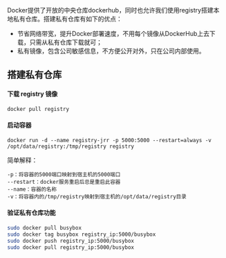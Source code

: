 Docker提供了开放的中央仓库dockerhub，同时也允许我们使用registry搭建本地私有仓库。搭建私有仓库有如下的优点：

* 节省网络带宽，提升Docker部署速度，不用每个镜像从DockerHub上去下载，只需从私有仓库下载就可；
* 私有镜像，包含公司敏感信息，不方便公开对外，只在公司内部使用。

## 搭建私有仓库

#### 下载 registry 镜像

`docker pull registry`

#### 启动容器

`docker run -d --name registry-jrr -p 5000:5000 --restart=always -v /opt/data/registry:/tmp/registry registry`

简单解释：

```-d：后台运行
-p：将容器的5000端口映射到宿主机的5000端口  
--restart：docker服务重启后总是重启此容器  
--name：容器的名称  
-v：将容器内的/tmp/registry映射到宿主机的/opt/data/registry目录
```

#### 验证私有仓库功能

```bash
sudo docker pull busybox
sudo docker tag busybox registry_ip:5000/busybox
sudo docker push registry_ip:5000/busybox
sudo docker pull registry_ip:5000/busybox
```



